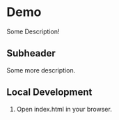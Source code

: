 # Demo

Some Description!

## Subheader

Some more description.

## Local Development

1. Open index.html in your browser.